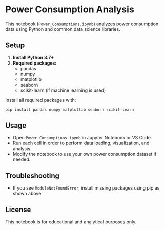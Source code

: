 # Power Consumption Analysis

This notebook (`Power_Consumptions.ipynb`) analyzes power consumption data using Python and common data science libraries.

## Setup

1. **Install Python 3.7+**
2. **Required packages:**
   - pandas
   - numpy
   - matplotlib
   - seaborn
   - scikit-learn (if machine learning is used)

Install all required packages with:

```powershell
pip install pandas numpy matplotlib seaborn scikit-learn
```

## Usage

- Open `Power_Consumptions.ipynb` in Jupyter Notebook or VS Code.
- Run each cell in order to perform data loading, visualization, and analysis.
- Modify the notebook to use your own power consumption dataset if needed.

## Troubleshooting

- If you see `ModuleNotFoundError`, install missing packages using pip as shown above.

## License
This notebook is for educational and analytical purposes only.
